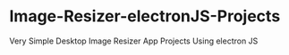 # Image-Resizer-electronJS-Projects

Very Simple Desktop Image Resizer App Projects Using electron JS
